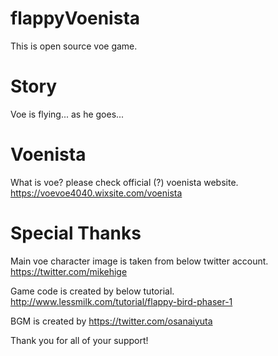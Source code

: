 # flappyVoenista
This is open source voe game.

# Story
Voe is flying... as he goes...

# Voenista
What is voe? please check official (?) voenista website.
https://voevoe4040.wixsite.com/voenista


# Special Thanks
Main voe character image is taken from below twitter account.
https://twitter.com/mikehige

Game code is created by below tutorial.
http://www.lessmilk.com/tutorial/flappy-bird-phaser-1

BGM is created by
https://twitter.com/osanaiyuta

Thank you for all of your support!
